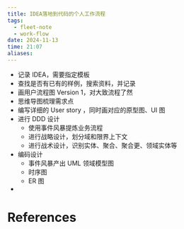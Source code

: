 ```yaml
---
title: IDEA落地到代码的个人工作流程
tags:
  - fleet-note
  - work-flow
date: 2024-11-13
time: 21:07
aliases:
---
```


* 记录 IDEA，需要指定模板
* 查找是否有已有的样例，搜索资料，并记录
* 画用户流程图 Version 1，对大致流程了然
* 思维导图梳理需求点
* 编写详细的 User story ，同时画对应的原型图、UI 图
* 进行 DDD 设计
	* 使用事件风暴提炼业务流程
	* 进行战略设计，划分域和限界上下文
	* 进行战术设计，识别实体、聚合、聚合更、领域实体等
* 编码设计
	* 事件风暴产出 UML 领域模型图
	* 时序图
	* ER 图
* 



# References